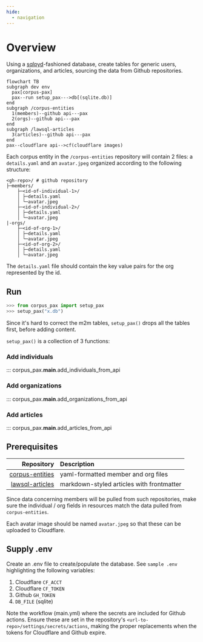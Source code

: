 ```yaml
---
hide:
  - navigation
---
```

# Overview

Using a [sqlpyd](https://github.com/justmars/sqlpyd)-fashioned database, create tables for generic users, organizations, and articles, sourcing the data from Github repositories.

```mermaid
flowchart TB
subgraph dev env
  pax[corpus-pax]
  pax--run setup_pax--->db[(sqlite.db)]
end
subgraph /corpus-entities
  1(members)--github api---pax
  2(orgs)--github api---pax
end
subgraph /lawsql-articles
  3(articles)--github api---pax
end
pax--cloudflare api-->cf(cloudflare images)
```

Each corpus entity in the `/corpus-entities` repository will contain 2 files: a `details.yaml` and an `avatar.jpeg`
organized according to the following structure:

```text
<gh-repo>/ # github repository
├─members/
    ├─<id-of-individual-1>/
    │ ├─details.yaml
    │ └─avatar.jpeg
    ├─<id-of-individual-2>/
    │ ├─details.yaml
    │ └─avatar.jpeg
|-orgs/
    ├─<id-of-org-1>/
    │ ├─details.yaml
    │ └─avatar.jpeg
    ├─<id-of-org-2>/
    │ ├─details.yaml
    │ └─avatar.jpeg
```

The `details.yaml` file should contain the key value pairs for the org represented by the id.

## Run

```py
>>> from corpus_pax import setup_pax
>>> setup_pax("x.db")
```

Since it's hard to correct the m2m tables, `setup_pax()` drops all the tables first, before adding content.

`setup_pax()` is a collection of 3 functions:

### Add individuals

::: corpus_pax.__main__.add_individuals_from_api

### Add organizations

::: corpus_pax.__main__.add_organizations_from_api

### Add articles

::: corpus_pax.__main__.add_articles_from_api

## Prerequisites

Repository | Description
--:|:--
[corpus-entities](https://github.com/justmars/corpus-entities) | yaml-formatted member and org files
[lawsql-articles](https://github.com/justmars/lawsql-articles) | markdown-styled articles with frontmatter

Since data concerning members will be pulled from such repositories, make sure the individual / org fields in resources match the data pulled from `corpus-entities`.

Each avatar image should be named `avatar.jpeg` so that these can be uploaded to Cloudflare.

## Supply .env

Create an .env file to create/populate the database. See `sample .env` highlighting the following variables:

1. Cloudflare `CF_ACCT`
2. Cloudflare `CF_TOKEN`
3. Github `GH_TOKEN`
4. `DB_FILE` (sqlite)

Note the workflow (main.yml) where the secrets are included for Github actions. Ensure these are set in the repository's `<url-to-repo>/settings/secrets/actions`, making the proper replacements when the tokens for Cloudflare and Github expire.
